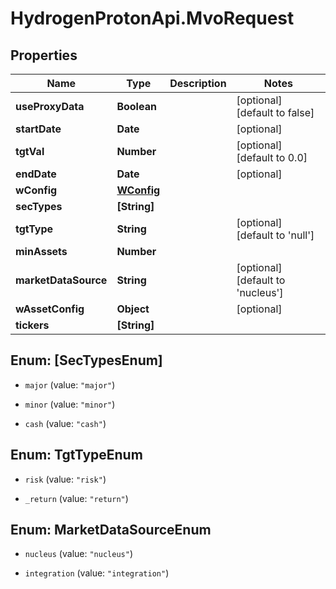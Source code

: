 # HydrogenProtonApi.MvoRequest

## Properties
Name | Type | Description | Notes
------------ | ------------- | ------------- | -------------
**useProxyData** | **Boolean** |  | [optional] [default to false]
**startDate** | **Date** |  | [optional] 
**tgtVal** | **Number** |  | [optional] [default to 0.0]
**endDate** | **Date** |  | [optional] 
**wConfig** | [**WConfig**](WConfig.md) |  | 
**secTypes** | **[String]** |  | 
**tgtType** | **String** |  | [optional] [default to 'null']
**minAssets** | **Number** |  | 
**marketDataSource** | **String** |  | [optional] [default to 'nucleus']
**wAssetConfig** | **Object** |  | [optional] 
**tickers** | **[String]** |  | 


<a name="[SecTypesEnum]"></a>
## Enum: [SecTypesEnum]


* `major` (value: `"major"`)

* `minor` (value: `"minor"`)

* `cash` (value: `"cash"`)




<a name="TgtTypeEnum"></a>
## Enum: TgtTypeEnum


* `risk` (value: `"risk"`)

* `_return` (value: `"return"`)




<a name="MarketDataSourceEnum"></a>
## Enum: MarketDataSourceEnum


* `nucleus` (value: `"nucleus"`)

* `integration` (value: `"integration"`)




